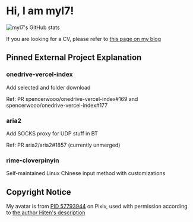 # Hi, I am myl7!

![myl7's GitHub stats](https://github-readme-stats.vercel.app/api?username=myl7&count_private=true&theme=gruvbox)

If you are looking for a CV, please refer to [this page on my blog](https://myl.moe/pages/cv)

## Pinned External Project Explanation

### onedrive-vercel-index

Add selected and folder download

Ref: PR spencerwooo/onedrive-vercel-index#169 and spencerwooo/onedrive-vercel-index#177

### aria2

Add SOCKS proxy for UDP stuff in BT

Ref: PR aria2/aria2#1857 (currently unmerged)

### rime-cloverpinyin

Self-maintained Linux Chinese input method with customizations

## Copyright Notice

My avatar is from [PID 57793944](https://www.pixiv.net/artworks/57793944) on Pixiv, used with permission according to [the author Hiten's description](https://www.pixiv.net/users/490219)
